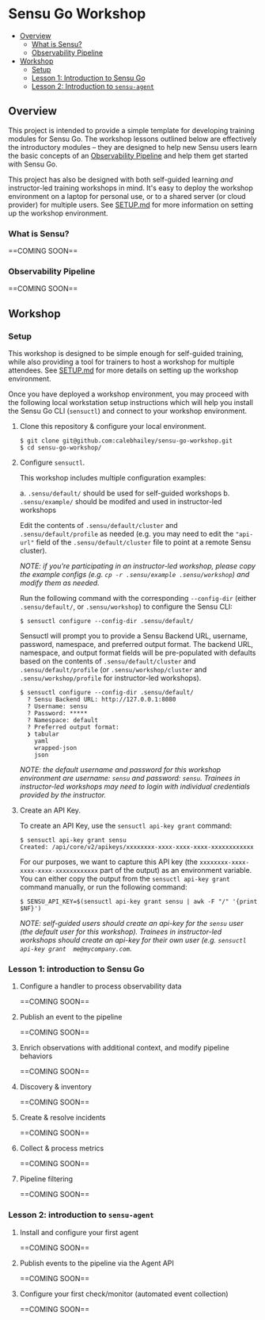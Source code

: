# Sensu Go Workshop

- [Overview](#overview)
  - [What is Sensu?](#what-is-sensu)
  - [Observability Pipeline](#observability-pipeline)
- [Workshop](#workshop)
  - [Setup](#setup)
  - [Lesson 1: Introduction to Sensu Go](#lesson-1-introduction-to-sensu-go)
  - [Lesson 2: Introduction to `sensu-agent`](#lesson-2-introduction-to-sensu-agent)

## Overview 

This project is intended to provide a simple template for developing training 
modules for Sensu Go. The workshop lessons outlined below are effectively the 
introductory modules – they are designed to help new Sensu users learn the 
basic concepts of an [Observability Pipeline][0] and help them get started 
with Sensu Go. 

This project has also be designed with both self-guided learning _and_ 
instructor-led training workshops in mind. It's easy to deploy the workshop 
environment on a laptop for personal use, or to a shared server (or cloud 
provider) for multiple users. See [SETUP.md][1] for more information on 
setting up the workshop environment. 

### What is Sensu?

==COMING SOON==

### Observability Pipeline 

==COMING SOON==

## Workshop

### Setup

This workshop is designed to be simple enough for self-guided training, while 
also providing a tool for trainers to host a workshop for multiple attendees. 
See [SETUP.md][1] for more details on setting up the workshop environment. 

Once you have deployed a workshop environment, you may proceed with the 
following local workstation setup instructions which will help you install 
the Sensu Go CLI (`sensuctl`) and connect to your workshop environment.

1. Clone this repository & configure your local environment.  

   ```
   $ git clone git@github.com:calebhailey/sensu-go-workshop.git 
   $ cd sensu-go-workshop/ 
   ```
   
2. Configure `sensuctl`.  

   This workshop includes multiple configuration examples: 
   
   a. `.sensu/default/` should be used for self-guided workshops
   b. `.sensu/example/` should be modifed and used in instructor-led workshops

   Edit the contents of `.sensu/default/cluster` and `.sensu/default/profile` 
   as needed (e.g. you may need to edit the `"api-url"` field of the 
   `.sensu/default/cluster` file to point at a remote Sensu cluster). 
   
   _NOTE: if you're participating in an instructor-led workshop, please copy 
   the example configs (e.g. `cp -r .sensu/example .sensu/workshop`) and 
   modify them as needed._

   Run the following command with the corresponding `--config-dir` (either 
   `.sensu/default/`, or `.sensu/workshop`) to configure the Sensu CLI: 
   
   ```
   $ sensuctl configure --config-dir .sensu/default/ 
   ```

   Sensuctl will prompt you to provide a Sensu Backend URL, username, password,
   namespace, and preferred output format. The backend URL, namespace, and 
   output format fields will be pre-populated with defaults based on the 
   contents of `.sensu/default/cluster` and `.sensu/default/profile` (or 
   `.sensu/workshop/cluster` and `.sensu/workshop/profile` for instructor-led
   workshops). 
   
   ```
   $ sensuctl configure --config-dir .sensu/default/
     ? Sensu Backend URL: http://127.0.0.1:8080
     ? Username: sensu
     ? Password: *****
     ? Namespace: default
     ? Preferred output format:
     ❯ tabular
       yaml
       wrapped-json
       json
   ```

   _NOTE: the default username and password for this workshop environment are 
   username: `sensu` and password: `sensu`. Trainees in instructor-led 
   workshops may need to login with individual credentials provided by the 
   instructor._
   
3. Create an API Key. 

   To create an API Key, use the `sensuctl api-key grant` command: 
   
   ```
   $ sensuctl api-key grant sensu
   Created: /api/core/v2/apikeys/xxxxxxxx-xxxx-xxxx-xxxx-xxxxxxxxxxxx
   ```
   
   For our purposes, we want to capture this API key (the 
   `xxxxxxxx-xxxx-xxxx-xxxx-xxxxxxxxxxxx` part of the output) as an environment
   variable. You can either copy the output from the `sensuctl api-key grant`
   command manually, or run the following command: 
   
   ```
   $ SENSU_API_KEY=$(sensuctl api-key grant sensu | awk -F "/" '{print $NF}')
   ```
   
   _NOTE: self-guided users should create an api-key for the `sensu` user (the 
   default user for this workshop). Trainees in instructor-led workshops should
   create an api-key for their own user (e.g. `sensuctl api-key grant 
   me@mycompany.com`._ 
   
### Lesson 1: introduction to Sensu Go

1. Configure a handler to process observability data

   ==COMING SOON==

2. Publish an event to the pipeline 

   ==COMING SOON==

3. Enrich observations with additional context, and modify pipeline behaviors

   ==COMING SOON==

4. Discovery & inventory 

   ==COMING SOON==

5. Create & resolve incidents  

   ==COMING SOON==
   
6. Collect & process metrics 

   ==COMING SOON==
   
7. Pipeline filtering 

   ==COMING SOON==

### Lesson 2: introduction to `sensu-agent`

1. Install and configure your first agent 

   ==COMING SOON==
   
2. Publish events to the pipeline via the Agent API 

   ==COMING SOON==
   
3. Configure your first check/monitor (automated event collection)

   ==COMING SOON==





[0]:  #observability-pipeline 
[1]:  /docs/SETUP.md
[2]:  #
[3]:  #
[4]:  #
[5]:  #
[6]:  #
[7]:  #
[8]:  #
[9]:  #
[10]: #
[11]: #
